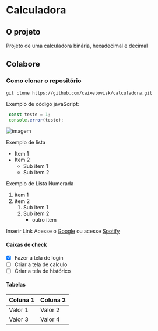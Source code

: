 # Calculadora

## O projeto
Projeto de uma calculadora binária, hexadecimal e decimal

## Colabore

### Como clonar o repositório

```
git clone https://github.com/caixetovisk/calculadora.git
```
Exemplo de código javaScript:

```js
 const teste = 1;
 console.error(teste);
```


![imagem](https://th.bing.com/th/id/OIP.RG2PKNZzTKQmBg3osQ4zWwHaEM?pid=ImgDet&rs=1)

Exemplo de lista
- Item 1
- Item 2
    - Sub item 1
    - Sub item 2

Exemplo de Lista Numerada
1. item 1
2. item 2
    1. Sub item 1
    2. Sub item 2
        - outro item

Inserir Link
Acesse o [Google](https://google.com)
ou acesse [Spotify](https://spotify.com)

#### Caixas de check

- [x] Fazer a tela de login
- [ ] Criar a tela de calculo
- [ ] Criar a tela de histórico

#### Tabelas
| Coluna 1 | Coluna 2 |
| -------- | -------- |
| Valor 1  | Valor 2  |
| Valor 3  | Valor 4 |